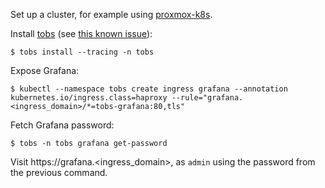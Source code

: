 Set up a cluster, for example using [proxmox-k8s](https://github.com/alexpdp7/proxmox-k8s).

Install [tobs](https://github.com/timescale/tobs) (see [this known issue](https://github.com/timescale/tobs/issues/296)):

```
$ tobs install --tracing -n tobs
```

Expose Grafana:

```
$ kubectl --namespace tobs create ingress grafana --annotation kubernetes.io/ingress.class=haproxy --rule="grafana.<ingress_domain>/*=tobs-grafana:80,tls"
```

Fetch Grafana password:

```
$ tobs -n tobs grafana get-password
```

Visit https://grafana.<ingress_domain>, as `admin` using the password from the previous command.
